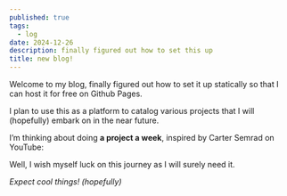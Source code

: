 ```yaml
---
published: true
tags:
  - log
date: 2024-12-26
description: finally figured out how to set this up
title: new blog!
---
```


<script>
  import Youtube from '$lib/components/Youtube.svelte'
</script>

Welcome to my blog, finally figured out how to set it up statically so that I can host it for free on Github Pages.

I plan to use this as a platform to catalog various projects that I will (hopefully) embark on in the near future. 

I’m thinking about doing **a project a week**, inspired by Carter Semrad on YouTube:

<Youtube videoId="nr8biZfSZ3Y" />

Well, I wish myself luck on this journey as I will surely need it. 

*Expect cool things! (hopefully)*